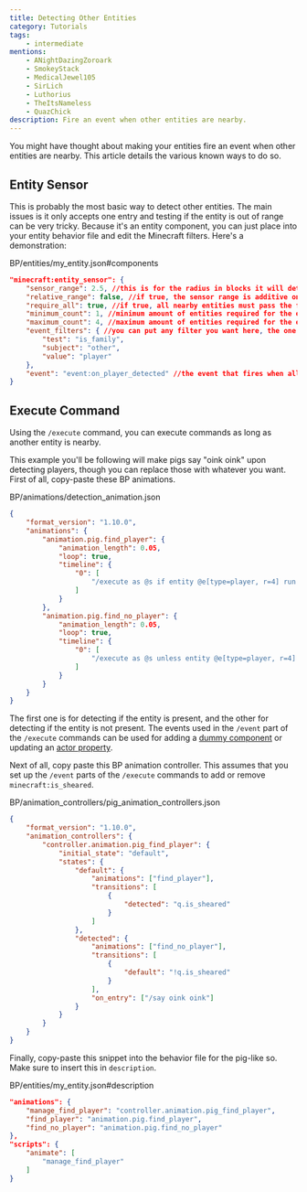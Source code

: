 ```yaml
---
title: Detecting Other Entities
category: Tutorials
tags:
    - intermediate
mentions:
    - ANightDazingZoroark
    - SmokeyStack
    - MedicalJewel105
    - SirLich
    - Luthorius
    - TheItsNameless
    - QuazChick
description: Fire an event when other entities are nearby.
---
```


You might have thought about making your entities fire an event when other entities are nearby. This article details the various known ways to do so.

## Entity Sensor

This is probably the most basic way to detect other entities. The main issues is it only accepts one entry and testing if the entity is out of range can be very tricky. Because it's an entity component, you can just place into your entity behavior file and edit the Minecraft filters. Here's a demonstration:

<CodeHeader>BP/entities/my_entity.json#components</CodeHeader>

```json
"minecraft:entity_sensor": {
    "sensor_range": 2.5, //this is for the radius in blocks it will detect other entities in
    "relative_range": false, //if true, the sensor range is additive on top of the entity's hitbox size
    "require_all": true, //if true, all nearby entities must pass the filter conditions for the event to send
    "minimum_count": 1, //minimum amount of entities required for the event to fire. by default, it's 1
    "maximum_count": 4, //maximum amount of entities required for the event to fire. by default it's -1, which means infinity
    "event_filters": { //you can put any filter you want here, the one that's being used in this example just detects players
        "test": "is_family",
        "subject": "other",
        "value": "player"
    },
    "event": "event:on_player_detected" //the event that fires when all the conditions in event_filters are met
}
```

## Execute Command

Using the `/execute` command, you can execute commands as long as another entity is nearby.

This example you'll be following will make pigs say "oink oink" upon detecting players, though you can replace those with whatever you want. First of all, copy-paste these BP animations.

<CodeHeader>BP/animations/detection_animation.json</CodeHeader>

```json
{
    "format_version": "1.10.0",
    "animations": {
        "animation.pig.find_player": {
            "animation_length": 0.05,
            "loop": true,
            "timeline": {
                "0": [
                    "/execute as @s if entity @e[type=player, r=4] run event entity @s wiki:player_detected"
                ]
            }
        },
        "animation.pig.find_no_player": {
            "animation_length": 0.05,
            "loop": true,
            "timeline": {
                "0": [
                    "/execute as @s unless entity @e[type=player, r=4] run event entity @s wiki:no_player_detected"
                ]
            }
        }
    }
}
```

The first one is for detecting if the entity is present, and the other for detecting if the entity is not present. The events used in the `/event` part of the `/execute` commands can be used for adding a [dummy component](/entities/dummy-components) or updating an [actor property](https://learn.microsoft.com/en-us/minecraft/creator/documents/introductiontoentityproperties).

Next of all, copy paste this BP animation controller. This assumes that you set up the `/event` parts of the `/execute` commands to add or remove `minecraft:is_sheared`.

<CodeHeader>BP/animation_controllers/pig_animation_controllers.json</CodeHeader>

```json
{
    "format_version": "1.10.0",
    "animation_controllers": {
        "controller.animation.pig_find_player": {
            "initial_state": "default",
            "states": {
                "default": {
                    "animations": ["find_player"],
                    "transitions": [
                        {
                            "detected": "q.is_sheared"
                        }
                    ]
                },
                "detected": {
                    "animations": ["find_no_player"],
                    "transitions": [
                        {
                            "default": "!q.is_sheared"
                        }
                    ],
                    "on_entry": ["/say oink oink"]
                }
            }
        }
    }
}
```

Finally, copy-paste this snippet into the behavior file for the pig-like so. Make sure to insert this in `description`.

<CodeHeader>BP/entities/my_entity.json#description</CodeHeader>

```json
"animations": {
    "manage_find_player": "controller.animation.pig_find_player",
    "find_player": "animation.pig.find_player",
    "find_no_player": "animation.pig.find_no_player"
},
"scripts": {
    "animate": [
        "manage_find_player"
    ]
}
```
